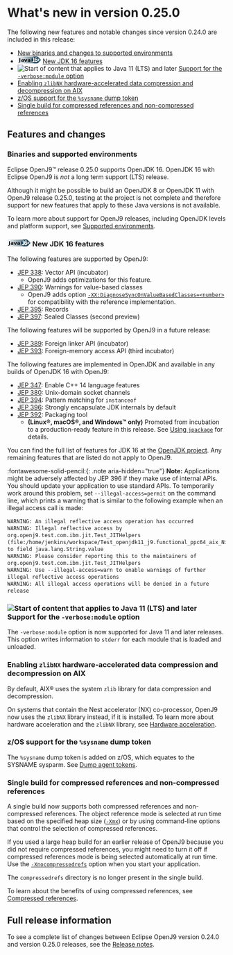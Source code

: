 <!--
* Copyright (c) 2017, 2023 IBM Corp. and others
*
* This program and the accompanying materials are made
* available under the terms of the Eclipse Public License 2.0
* which accompanies this distribution and is available at
* https://www.eclipse.org/legal/epl-2.0/ or the Apache
* License, Version 2.0 which accompanies this distribution and
* is available at https://www.apache.org/licenses/LICENSE-2.0.
*
* This Source Code may also be made available under the
* following Secondary Licenses when the conditions for such
* availability set forth in the Eclipse Public License, v. 2.0
* are satisfied: GNU General Public License, version 2 with
* the GNU Classpath Exception [1] and GNU General Public
* License, version 2 with the OpenJDK Assembly Exception [2].
*
* [1] https://www.gnu.org/software/classpath/license.html
* [2] https://openjdk.org/legal/assembly-exception.html
*
* SPDX-License-Identifier: EPL-2.0 OR Apache-2.0 OR GPL-2.0 WITH
* Classpath-exception-2.0 OR LicenseRef-GPL-2.0 WITH Assembly-exception
-->

# What's new in version 0.25.0

The following new features and notable changes since version 0.24.0 are included in this release:

- [New binaries and changes to supported environments](#binaries-and-supported-environments)
- ![Start of content that applies to Java 16 plus](cr/java16plus.png) [New JDK 16 features](#new-jdk-16-features)
- ![Start of content that applies to Java 11 (LTS) and later](cr/java11plus.png) [Support for the `-verbose:module` option](#support-for-the-verbosemodule-option)
- [Enabling `zlibNX` hardware-accelerated data compression and decompression on AIX](#enabling-zlibnx-hardware-accelerated-data-compression-and-decompression-on-aix)
- [z/OS support for the `%sysname` dump token](#zos-support-for-the-sysname-dump-token)
- [Single build for compressed references and non-compressed references](#single-build-for-compressed-references-and-non-compressed-references)


## Features and changes

### Binaries and supported environments

Eclipse OpenJ9&trade; release 0.25.0 supports OpenJDK 16. OpenJDK 16 with Eclipse OpenJ9 is *not* a long term support (LTS) release.

Although it might be possible to build an OpenJDK 8 or OpenJDK 11 with OpenJ9 release 0.25.0, testing at the project is not complete and therefore support for new features that apply to these Java versions is not available.

To learn more about support for OpenJ9 releases, including OpenJDK levels and platform support, see [Supported environments](openj9_support.md).

### ![Start of content that applies to Java 16 plus](cr/java16plus.png) New JDK 16 features

The following features are supported by OpenJ9:

- [JEP 338](https://openjdk.java.net/jeps/338): Vector API (incubator)
    - OpenJ9 adds optimizations for this feature.
- [JEP 390](https://openjdk.java.net/jeps/390): Warnings for value-based classes
    - OpenJ9 adds option [`-XX:DiagnoseSyncOnValueBasedClasses=<number>`](xxdiagnosesynconvaluebasedclasses.md) for compatibility with the reference implementation.
- [JEP 395](https://openjdk.java.net/jeps/395): Records
- [JEP 397](https://openjdk.java.net/jeps/397): Sealed Classes (second preview)

The following features will be supported by OpenJ9 in a future release:

- [JEP 389](https://openjdk.java.net/jeps/389): Foreign linker API (incubator)
- [JEP 393](https://openjdk.java.net/jeps/393): Foreign-memory access API (third incubator)

The following features are implemented in OpenJDK and available in any builds of OpenJDK 16 with OpenJ9:

- [JEP 347](https://openjdk.java.net/jeps/347): Enable C++ 14 language features
- [JEP 380](https://openjdk.java.net/jeps/380): Unix-domain socket channels
- [JEP 394](https://openjdk.java.net/jeps/394): Pattern matching for `instanceof`
- [JEP 396](https://openjdk.java.net/jeps/396): Strongly encapsulate JDK internals by default
- [JEP 392](https://openjdk.java.net/jeps/392): Packaging tool
    - **(Linux&reg;, macOS&reg;, and Windows&trade; only)** Promoted from incubation to a production-ready feature in this release. See [Using `jpackage`](introduction.md#using-jpackage) for details.

You can find the full list of features for JDK 16 at the [OpenJDK project](http://openjdk.java.net/projects/jdk/16/). Any remaining features that are listed do not apply to OpenJ9.

:fontawesome-solid-pencil:{: .note aria-hidden="true"} **Note:** Applications might be adversely affected by
JEP 396 if they make use of internal APIs. You should update your application to use standard APIs. To temporarily work around this problem, set `--illegal-access=permit` on the command line, which prints a warning that is similar to the following example when an illegal access call is made:

```
WARNING: An illegal reflective access operation has occurred
WARNING: Illegal reflective access by org.openj9.test.com.ibm.jit.Test_JITHelpers (file:/home/jenkins/workspace/Test_openjdk11_j9.functional_ppc64_aix_Nightly_testList_1/jvmtest/functional/Java8andUp/GeneralTest.jar) to field java.lang.String.value
WARNING: Please consider reporting this to the maintainers of org.openj9.test.com.ibm.jit.Test_JITHelpers
WARNING: Use --illegal-access=warn to enable warnings of further illegal reflective access operations
WARNING: All illegal access operations will be denied in a future release
```

### ![Start of content that applies to Java 11 (LTS) and later](cr/java11plus.png) Support for the `-verbose:module` option

The `-verbose:module` option is now supported for Java 11 and later releases. This option writes information to `stderr` for each module that is loaded and unloaded.

### Enabling `zlibNX` hardware-accelerated data compression and decompression on AIX

By default, AIX&reg; uses the system `zlib` library for data compression and decompression.

On systems that contain the Nest accelerator (NX) co-processor, OpenJ9 now uses the `zlibNX` library instead, if it is installed. To learn more about hardware acceleration and the `zlibNX` library, see [Hardware acceleration](introduction.md#hardware-acceleration).

### z/OS support for the `%sysname` dump token

The `%sysname` dump token is added on z/OS, which equates to the SYSNAME sysparm. See [Dump agent tokens](xdump.md#dump-agent-tokens).

### Single build for compressed references and non-compressed references

A single build now supports both compressed references and non-compressed references. The object reference mode is selected at run time based on the specified heap size ([`-Xmx`](xms.md)) or by using command-line options that control the selection of compressed references.

If you used a large heap build for an earlier release of OpenJ9 because you did not require compressed references, you might need to turn it off if compressed references mode is being selected automatically at run time. Use the [`-Xnocompressedrefs`](xcompressedrefs.md) option when you start your application.

The `compressedrefs` directory is no longer present in the single build.

To learn about the benefits of using compressed references, see [Compressed references](allocation.md#compressed-references).

## Full release information

To see a complete list of changes between Eclipse OpenJ9 version 0.24.0 and version 0.25.0 releases, see the [Release notes](https://github.com/eclipse-openj9/openj9/blob/master/doc/release-notes/0.25/0.25.md).


<!-- ==== END OF TOPIC ==== version0.25.md ==== -->
